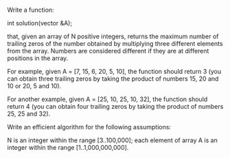 Write a function:

int solution(vector<int> &A);

that, given an array of N positive integers, returns the maximum number of trailing zeros of the number obtained by multiplying three different elements from the array. Numbers are considered different if they are at different positions in the array.

For example, given A = [7, 15, 6, 20, 5, 10], the function should return 3 (you can obtain three trailing zeros by taking the product of numbers 15, 20 and 10 or 20, 5 and 10).

For another example, given A = [25, 10, 25, 10, 32], the function should return 4 (you can obtain four trailing zeros by taking the product of numbers 25, 25 and 32).

Write an efficient algorithm for the following assumptions:

N is an integer within the range [3..100,000];
each element of array A is an integer within the range [1..1,000,000,000].
